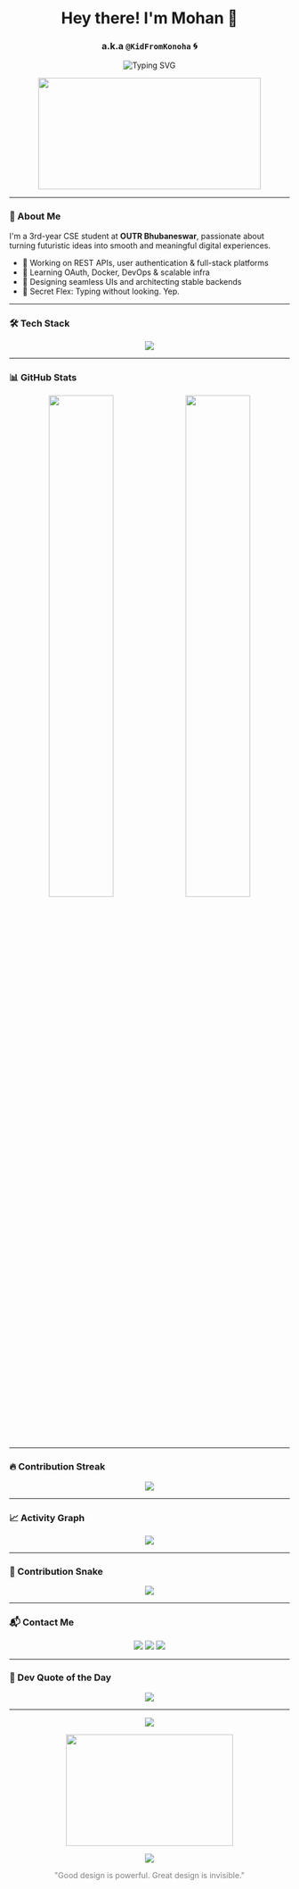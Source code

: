 <h1 align="center">Hey there! I'm Mohan 👋</h1>
<h3 align="center">a.k.a <code>@KidFromKonoha</code> 🌀</h3>

<p align="center">
  <img src="https://readme-typing-svg.demolab.com?font=Fira+Code&weight=500&pause=1000&center=true&width=600&lines=Code.+Create.+Conquer.;CS+Student+%7C+Web+Dev+%7C+Cloud+Explorer+%7C+AI+Rookie;Backend+Alchemist+%7C+Frontend+Stylist;Debugging+Ninja+%7C+Design+Dreamer;Here+to+build+the+next+cool+thing+..." alt="Typing SVG" />
</p>

<p align="center">
  <img src="https://media.giphy.com/media/v1.Y2lkPTc5MGI3NjExeTE5eWVqanZhdjBqdXA1ejV1cGR3MjQxNGlxZmt0emd1aHdlOHVqNiZlcD12MV9naWZzX3NlYXJjaCZjdD1n/78XCFBGOlS6keY1Bil/giphy.gif" width="400" height="200" />
</p>

---

### 🧠 About Me
I'm a 3rd-year CSE student at <strong>OUTR Bhubaneswar</strong>, passionate about turning futuristic ideas into smooth and meaningful digital experiences.

- 🔧 Working on REST APIs, user authentication & full-stack platforms
- 🧠 Learning OAuth, Docker, DevOps & scalable infra
- 💭 Designing seamless UIs and architecting stable backends
- 🧪 Secret Flex: Typing without looking. Yep.

---

### 🛠️ Tech Stack
<p align="center">
  <img src="https://skillicons.dev/icons?i=cpp,py,js,ts,html,css,nodejs,react,tailwind,express,mongodb,firebase,mysql,vercel,git,github,vscode,figma,linux&perline=8" />
</p>

---

### 📊 GitHub Stats
<p align="center">
  <img src="https://github-readme-stats.vercel.app/api?username=KidFromKonoha&show_icons=true&theme=tokyonight&hide_border=true" width="48%" />
  <img src="https://github-readme-stats.vercel.app/api/top-langs/?username=KidFromKonoha&layout=compact&theme=radical&hide_border=true" width="48%" />
</p>

---

### 🔥 Contribution Streak
<p align="center">
  <img src="https://github-readme-streak-stats.herokuapp.com/?user=KidFromKonoha&theme=tokyonight&hide_border=true" />
</p>

---

### 📈 Activity Graph
<p align="center">
  <img src="https://github-readme-activity-graph.vercel.app/graph?username=KidFromKonoha&theme=tokyo-night&hide_border=true&area=true" />
</p>

---

### 🐍 Contribution Snake
<p align="center">
  <img src="https://raw.githubusercontent.com/KidFromKonoha/KidFromKonoha/output/github-contribution-grid-snake.svg" />
</p>

---

### 📬 Contact Me
<p align="center">
  <a href="mailto:kidfromkonoha@gmail.com"><img src="https://img.shields.io/badge/Gmail-D14836?&style=for-the-badge&logo=gmail&logoColor=white" /></a>
  <a href="https://linkedin.com/in/mohan-cr"><img src="https://img.shields.io/badge/LinkedIn-%230077B5.svg?&style=for-the-badge&logo=linkedin&logoColor=white" /></a>
  <a href="https://t.me/KidFromKonoha"><img src="https://img.shields.io/badge/Telegram-%231DA1F2.svg?&style=for-the-badge&logo=telegram&logoColor=white" /></a>
</p>

---

### 🧠 Dev Quote of the Day
<p align="center">
  <img src="https://quotes-github-readme.vercel.app/api?type=horizontal&theme=radical" />
</p>

---

<p align="center">
  <img src="https://komarev.com/ghpvc/?username=KidFromKonoha&color=yellow" />
</p>

<p align="center">
  <img src="https://media.giphy.com/media/v1.Y2lkPTc5MGI3NjExODFiajRuZm91bDFpbWpjeXFsaXUwNzdiNXJ2OGxsbjl4Ymw5Nml4cSZlcD12MV9naWZzX3NlYXJjaCZjdD1n/wwg1suUiTbCY8H8vIA/giphy.gif" width="300" height="200" />
</p>

<p align="center">
  <img src="https://capsule-render.vercel.app/api?type=waving&color=gradient&height=120&section=footer"/>
</p>

<p align="center" style="color: gray;">
  "Good design is powerful. Great design is invisible."
</p>
